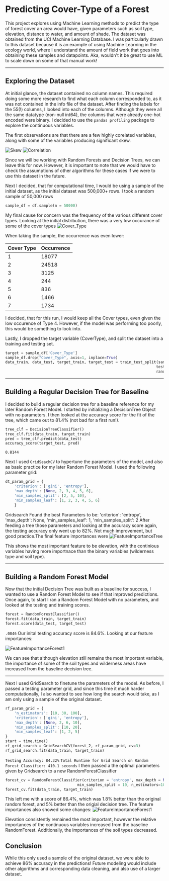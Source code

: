 
# Predicting Cover-Type of a Forest

This project explores using Machine Learning methods to predict the type of forest cover an area would have, given parameters such as soil type, elevation, distance to water, and amount of shade. The dataset was obtained from the UCI Machine Learning Database. I was particularly drawn to this dataset because it is an example of using Machine Learning in the ecology world, where I understand the amount of field work that goes into obtaining these samples and datapoints. Aka, wouldn't it be great to use ML to scale down on some of that manual work!

---
## Exploring the Dataset

At initial glance, the dataset contained no column names. This required doing some more research to find what each column corresponded to, as it was not contained in the info file of the dataset. After finding the labels for the 55(!) columns, I looked into each of the columns. Although they were all the same datatype (non-null int64), the columns that were already one-hot encoded were binary. I decided to use the `pandas profiling` package to explore the continuous variables. 

The first observations are that there are a few highly corelated variables, along with some of the variables producing significant skew.

![Skew](https://luicyfruit.github.io/img/skew.svg) 
![Correlation](https://luicyfruit.github.io/img/correlation.svg)

Since we will be working with Random Forests and Decision Trees, we can leave this for now. However, it is important to note that we would have to check the assumptions of other algorithms for these cases if we were to use this dataset in the future.

Next I decided, that for computational time, I would be using a sample of the initial dataset, as the initial dataset was 500,000+ rows. I took a random sample of 50,000 rows
```py
sample_df = df.sample(n = 50000)
```

My final cause for concern was the frequency of the various different cover types. Looking at the initial distribution, there was a very low occurance of some of the cover types
![Cover_Type](https://luicyfruit.github.io/img/distro.svg)

When taking the sample, the occurrence was even lower:

| Cover Type | Occurrence |
| ------ | ----------- |
| 1 | 18077 |
| 2 | 24518 |
| 3 | 3125 |
| 4 | 244 |
| 5 | 836 |
| 6 | 1466 |
| 7 | 1734 |

I decided, that for this run, I would keep all the Cover types, even given the low occurence of Type 4. However, if the model was performing too poorly, this would be something to look into. 

Lastly, I dropped the target variable (CoverType), and split the dataset into a training and testing set. 

```py
target = sample_df['Cover_Type']
sample_df.drop("Cover_Type", axis=1, inplace=True)
data_train, data_test, target_train, target_test = train_test_split(sample_df, target, 
                                                                   test_size = 0.25, 
                                                                   random_state=119)                       
```
---

## Building a Regular Decision Tree for Baseline 

I decided to build a regular decision tree for a baseline reference for my later Random Forest Model. I started by initializing a DecisionTree Object with no parameters. I then looked at the accuracy score for the fit of the tree, which came out to 81.4% (not bad for a first run!). 

``` py
tree_clf = DecisionTreeClassifier() 
tree_clf.fit(data_train, target_train)
pred = tree_clf.predict(data_test)
accuracy_score(target_test, pred)
```
`0.8144`


Next I used `GridSeachCV` to hypertune the parameters of the model, and also as basic practice for my later Random Forest Model. I used the following parameter grid:
``` py
dt_param_grid = {
    'criterion': ['gini', 'entropy'],
    'max_depth': [None, 2, 3, 4, 5, 6],
    'min_samples_split': [2, 5, 10],
    'min_samples_leaf': [1, 2, 3, 4, 5, 6]
    }
```
Gridsearch Found the best Parameters to be:
'criterion': 'entropy',
 'max_depth': None,
 'min_samples_leaf': 1,
 'min_samples_split': 2
After feeding a tree those parameters and looking at the accuracy score again, the testing accuracy only went up to 82%. Not much improvement, but good practice.The final feature importances were 
![FeatureImportanceTree](https://luicyfruit.github.io/img/feature_importance_tree.png)

This shows the most important feature to be elevation, with the continious variables having more importnace than the binary variables (wilderness type and soil type). 

---

## Building a Random Forest Model

Now that the initial Decision Tree was built as a baseline for success, I wanted to use a Random Forest Model to see if that improved predictions. Once again, to start I ran a Random Forest Model with no parameters, and looked at the testing and training scores. 
``` py
forest = RandomForestClassifier()
forest.fit(data_train, target_train)
forest.score(data_test, target_test)
```
`.0846`
Our inital testing accuracy score is 84.6%. Looking at our feature importances:

![FeatureImportanceForest1](https://luicyfruit.github.io/img/feature_importance_forest1.png)

We can see that although elevation still remains the most important variable, the importance of some of the soil types and wilderness areas have increased from the baseline decision tree. 

---
Next I used GridSearch to finetune the parameters of the model. As before, I passed a testing parameter grid, and since this time it much harder computationally, I also wanted to see how long the search would take, as I am only using a sample of the original dataset. 
``` py
rf_param_grid = {
    'n_estimators': [10, 30, 100],
    'criterion': ['gini', 'entropy'],
    'max_depth': [None, 2, 6, 10],
    'min_samples_split': [10, 20],
    'min_samples_leaf': [1, 2, 5]
}
start = time.time()
rf_grid_search = GridSearchCV(forest_2, rf_param_grid, cv=3)
rf_grid_search.fit(data_train, target_train)
```
`Testing Accuracy: 84.32%`
`Total Runtime for Grid Search on Random Forest Classifier: 410.1 seconds`
I then passed a the optimal parameters given by Gridsearch to a new RandomForestClassifier
```py
forest_cv = RandomForestClassifier(criterion = 'entropy', max_depth = None, min_samples_leaf = 1,
                                min_samples_split = 10, n_estimators=100)
forest_cv.fit(data_train, target_train)
```
This left me with a score of 86.4%, which was 1.8% better than the original random forest, and 5% better than the origial decision tree. The feature importances also showed some changes:
![FeatureImportanceForest1](https://luicyfruit.github.io/img/feature_importance_forest1.png)

Elevation consistently remained the most important, however the relative importances of the continuous variables increased from the baseline RandomForest. Additionally, the importances of the soil types decreased.

## Conclusion
While this only used a sample of the original dataset, we were able to achieve 86% accuracy in the predictions! Future modeling would include other algorithms and corresponding data cleaning, and also use of a larger dataset. 









